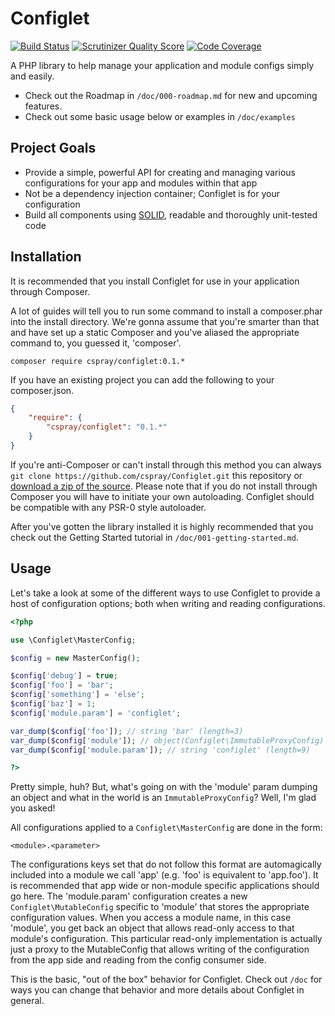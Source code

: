# Configlet

[![Build Status](https://travis-ci.org/cspray/Configlet.png?branch=master)](https://travis-ci.org/cspray/Configlet) [![Scrutinizer Quality Score](https://scrutinizer-ci.com/g/cspray/Configlet/badges/quality-score.png?s=a2c6952c866b900626fa4e0ca79c7599c587cfbc)](https://scrutinizer-ci.com/g/cspray/Configlet/) [![Code Coverage](https://scrutinizer-ci.com/g/cspray/Configlet/badges/coverage.png?s=47ffbd796840229593c9f31f090683f7c45e65d2)](https://scrutinizer-ci.com/g/cspray/Configlet/)

A PHP library to help manage your application and module configs simply and easily.

- Check out the Roadmap in `/doc/000-roadmap.md` for new and upcoming features.
- Check out some basic usage below or examples in `/doc/examples`

## Project Goals

- Provide a simple, powerful API for creating and managing various configurations for your app and modules within that app
- Not be a dependency injection container; Configlet is for your configuration
- Build all components using [SOLID][solid], readable and thoroughly unit-tested code

## Installation

It is recommended that you install Configlet for use in your application through Composer.

A lot of guides will tell you to run some command to install a composer.phar into the install directory. We're gonna assume that you're smarter than that and have set up a static Composer and you've aliased the appropriate command to, you guessed it, 'composer'.

```shell
composer require cspray/configlet:0.1.*
```

If you have an existing project you can add the following to your composer.json.

```json
{
    "require": {
        "cspray/configlet": "0.1.*"
    }
}
```

If you're anti-Composer or can't install through this method you can always `git clone https://github.com/cspray/Configlet.git` this repository or [download a zip of the source][configlet_download]. Please note that if you do not install through Composer you will have to initiate your own autoloading. Configlet should be compatible with any PSR-0 style autoloader.

After you've gotten the library installed it is highly recommended that you check out the Getting Started tutorial in `/doc/001-getting-started.md`.

## Usage

Let's take a look at some of the different ways to use Configlet to provide a host of configuration options; both when writing and reading configurations.

```php
<?php

use \Configlet\MasterConfig;

$config = new MasterConfig();

$config['debug'] = true;
$config['foo'] = 'bar';
$config['something'] = 'else';
$config['baz'] = 1;
$config['module.param'] = 'configlet';

var_dump($config['foo']); // string 'bar' (length=3)
var_dump($config['module']); // object(Configlet\ImmutableProxyConfig)
var_dump($config['module.param']); // string 'configlet' (length=9)

?>
```

Pretty simple, huh? But, what's going on with the 'module' param dumping an object and what in the world is an `ImmutableProxyConfig`? Well, I'm glad you asked!

All configurations applied to a `Configlet\MasterConfig` are done in the form:

`<module>.<parameter>`

The configurations keys set that do not follow this format are automagically included into a module we call 'app' (e.g. 'foo' is equivalent to 'app.foo'). It is recommended that app wide or non-module specific applications should go here. The 'module.param' configuration creates a new `Configlet\MutableConfig` specific to 'module' that stores the appropriate configuration values. When you access a module name, in this case 'module', you get back an object that allows read-only access to that module's configuration. This particular read-only implementation is actually just a proxy to the MutableConfig that allows writing of the configuration from the app side and reading from the config consumer side.

This is the basic, "out of the box" behavior for Configlet. Check out `/doc` for ways you can change that behavior and more details about Configlet in general.

[solid]: http://en.wikipedia.org/wiki/SOLID_(object-oriented_design) "S.O.L.I.D."
[configlet_download]: https://github.com/cspray/Configlet/archive/master.zip "Download Configlet"
